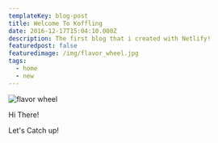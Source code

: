```yaml
---
templateKey: blog-post
title: Welcome To Koffling
date: 2016-12-17T15:04:10.000Z
description: The first blog that i created with Netlify!
featuredpost: false
featuredimage: /img/flavor_wheel.jpg
tags:
  - home
  - new
---
```

![flavor wheel](/img/flavor_wheel.jpg)

Hi There! 

Let's Catch up!